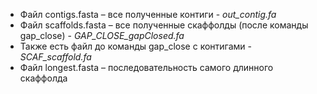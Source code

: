 - Файл contigs.fasta –   все полученные контиги - *out_contig.fa*
- Файл scaffolds.fasta – все полученные скаффолды (после команды gap_close) - *GAP_CLOSE_gapClosed.fa*
- Также есть файл до команды gap_close c контигами - *SCAF_scaffold.fa*
- Файл longest.fasta – последовательность самого длинного скаффолда
